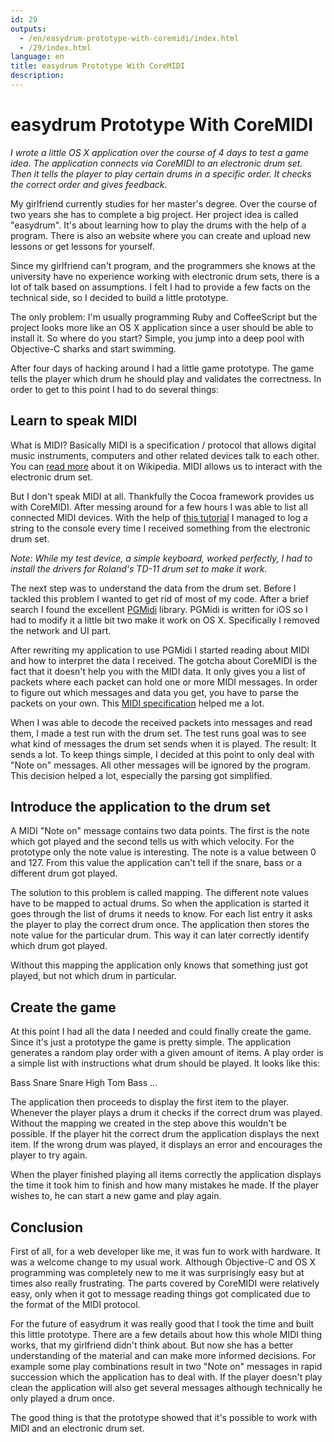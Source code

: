 ```yaml
---
id: 29
outputs:
  - /en/easydrum-prototype-with-coremidi/index.html
  - /29/index.html
language: en
title: easydrum Prototype With CoreMIDI
description:
---
```

# easydrum Prototype With CoreMIDI

*I wrote a little OS X application over the course of 4 days to test a game idea. The application connects via CoreMIDI to an electronic drum set. Then it tells the player to play certain drums in a specific order. It checks the correct order and gives  feedback.*

My girlfriend currently studies for her master's degree. Over the course of two years she has to complete a big project. Her project idea is called "easydrum". It's about learning how to play the drums with the help of a program. There is also an website where you can create and upload new lessons or get lessons for yourself.

Since my girlfriend can't program, and the programmers she knows  at the university have no experience working with electronic drum sets, there is a lot of talk based on assumptions. I felt I had to provide a few facts on the technical side, so I decided to build a little prototype.

The only problem: I'm usually programming Ruby and CoffeeScript but the project looks more like an OS X application since a user should be able to install it. So where do you start? Simple, you jump into a deep pool with Objective-C sharks and start swimming.

After four days of hacking around I had a little game prototype. The game tells the player which drum he should play and validates the correctness. In order to get to this point I had to do several things:

## Learn to speak MIDI
What is MIDI? Basically MIDI is a specification / protocol that allows digital music instruments, computers and other related devices talk to each other. You can [read more](http://en.wikipedia.org/wiki/MIDI) about it on Wikipedia. MIDI allows us to interact with the electronic drum set.

But I don't speak MIDI at all. Thankfully the Cocoa framework provides us with CoreMIDI. After messing around for a few hours I was able to list all connected MIDI devices. With the help of [this tutorial](http://comelearncocoawithme.blogspot.co.at/2011/08/reading-from-external-controllers-with.html) I managed to log a string to the console every time I received something from the electronic drum set.

*Note: While my test device, a simple keyboard, worked perfectly, I had to install the drivers for Roland's TD-11 drum set to make it work.*

The next step was to understand the data from the drum set. Before I tackled this problem I wanted to get rid of most of my code. After a brief search I found the excellent [PGMidi](https://github.com/petegoodliffe/PGMidi) library. PGMidi is written for iOS so I had to modify it a little bit two make it work on OS X. Specifically I removed the network and UI part.

After rewriting my application to use PGMidi I started reading about MIDI and how to interpret the data I received. The gotcha about CoreMIDI is the fact that it doesn't help you with the MIDI data. It only gives you a list of packets where each packet can hold one or more MIDI messages. In order to figure out which messages and data you get, you have to parse the packets on your own. This [MIDI specification](http://home.roadrunner.com/~jgglatt/tech/midispec.htm) helped me a lot.

When I was able to decode the received packets into messages and  read them, I made a test run with the drum set. The test runs goal was to see what kind of messages the drum set sends when it is played. The result: It sends a lot. To keep things simple, I decided at this point to only deal with "Note on" messages. All other messages will be ignored by the program. This decision helped a lot, especially the parsing got simplified.

## Introduce the application to the drum set
A MIDI "Note on" message contains two data points. The first is the note which got played and the second tells us with which velocity. For the prototype only the note value is interesting. The note is a value between 0 and 127. From this value the application can't tell if the snare, bass or a different drum got played.

The solution to this problem is called mapping. The different note values have to be mapped to actual drums. So when the application is started it goes through the list of drums it needs to know. For each list entry it asks the player to play the correct drum once. The application then stores the note value for the particular drum. This way it can later correctly identify which drum got played.

Without this mapping the application only knows that something just got played, but not which drum in particular.

## Create the game
At this point I had all the data I needed and could finally create the game. Since it's just a prototype the game is pretty simple. The application generates a random play order with a given amount of items. A play order is a simple list with instructions what drum should be played. It looks like this:

Bass
Snare
Snare
High Tom
Bass
…

The application then proceeds to display the first item to the player. Whenever the player plays a drum it checks if the correct drum was played. Without the mapping we created in the step above this wouldn't be possible. If the player hit the correct drum the application displays the next item. If the wrong drum was played, it displays an error and encourages the player to try again.

When the player finished playing all items correctly the application displays the time it took him to finish and how many mistakes he made. If the player wishes to, he can start a new game and play again.

## Conclusion
First of all, for a web developer like me, it was fun to work with hardware. It was a welcome change to my usual work. Although Objective-C and OS X programming was completely new to me it was surprisingly easy but at times also really frustrating. The parts covered by CoreMIDI were relatively easy, only when it got to message reading things got complicated due to the format of the MIDI protocol.

For the future of easydrum it was really good that I took the time and built this little prototype. There are a few details about how this whole MIDI thing works, that my girlfriend didn't think about. But now she has a better understanding of the material and can make more informed decisions. For example some play combinations result in two "Note on" messages in rapid succession which the application has to deal with. If the player doesn't play clean the application will also get several messages although technically he only played a drum once.

The good thing is that the prototype showed that it's possible to work with MIDI and an electronic drum set.

